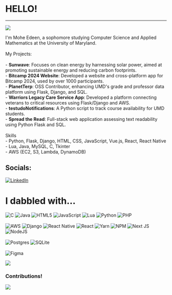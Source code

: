 # HELLO!
---
[![](https://visitcount.itsvg.in/api?id=MoheEdeen&icon=0&color=0)](https://visitcount.itsvg.in)

I'm Mohe Edeen, a sophomore studying Computer Science and Applied Mathematics at the University of Maryland.<br><br>My Projects:<br><br>- **Sunwave**: Focuses on clean energy by harnessing solar power, aimed at promoting sustainable energy and reducing carbon footprints.<br>- **Bitcamp 2024 Website**: Developed a website and cross-platform app for Bitcamp 2024, used by over 1000 participants.<br>- **PlanetTerp**: OSS Contributor, enhancing UMD's grade and professor data platform using Flask, Django, and SQL.<br>- **Warriors Legacy Care Service App**: Developed a platform connecting veterans to critical resources using Flask/Django and AWS.<br>- **testudoNotifications**: A Python script to track course availability for UMD students.<br>- **Spread the Read**: Full-stack web application assessing text readability using Python Flask and SQL.<br><br>Skills<br>- Python, Flask, Django, HTML, CSS, JavaScript, Vue.js, React, React Native<br>- Lua, Java, MySQL, C, Tkinter<br>- AWS (EC2, S3, Lambda, DynamoDB)


## Socials:
[![LinkedIn](https://img.shields.io/badge/LinkedIn-%230077B5.svg?logo=linkedin&logoColor=white)](https://linkedin.com/in/moheedeen) 

# I dabbled with...
![C](https://img.shields.io/badge/c-%2300599C.svg?style=for-the-badge&logo=c&logoColor=white) ![Java](https://img.shields.io/badge/java-%23ED8B00.svg?style=for-the-badge&logo=openjdk&logoColor=white) ![HTML5](https://img.shields.io/badge/html5-%23E34F26.svg?style=for-the-badge&logo=html5&logoColor=white) ![JavaScript](https://img.shields.io/badge/javascript-%23323330.svg?style=for-the-badge&logo=javascript&logoColor=%23F7DF1E) ![Lua](https://img.shields.io/badge/lua-%232C2D72.svg?style=for-the-badge&logo=lua&logoColor=white) ![Python](https://img.shields.io/badge/python-3670A0?style=for-the-badge&logo=python&logoColor=ffdd54) ![PHP](https://img.shields.io/badge/php-%23777BB4.svg?style=for-the-badge&logo=php&logoColor=white)<br><br>![AWS](https://img.shields.io/badge/AWS-%23FF9900.svg?style=for-the-badge&logo=amazon-aws&logoColor=white) ![Django](https://img.shields.io/badge/django-%23092E20.svg?style=for-the-badge&logo=django&logoColor=white) ![React Native](https://img.shields.io/badge/react_native-%2320232a.svg?style=for-the-badge&logo=react&logoColor=%2361DAFB) ![React](https://img.shields.io/badge/react-%2320232a.svg?style=for-the-badge&logo=react&logoColor=%2361DAFB) ![Yarn](https://img.shields.io/badge/yarn-%232C8EBB.svg?style=for-the-badge&logo=yarn&logoColor=white) ![NPM](https://img.shields.io/badge/NPM-%23CB3837.svg?style=for-the-badge&logo=npm&logoColor=white) ![Next JS](https://img.shields.io/badge/Next-black?style=for-the-badge&logo=next.js&logoColor=white) ![NodeJS](https://img.shields.io/badge/node.js-6DA55F?style=for-the-badge&logo=node.js&logoColor=white)<br><br> ![Postgres](https://img.shields.io/badge/postgres-%23316192.svg?style=for-the-badge&logo=postgresql&logoColor=white) ![SQLite](https://img.shields.io/badge/sqlite-%2307405e.svg?style=for-the-badge&logo=sqlite&logoColor=white)<br><br> ![Figma](https://img.shields.io/badge/figma-%23F24E1E.svg?style=for-the-badge&logo=figma&logoColor=white)

![](https://github-readme-streak-stats.herokuapp.com/?user=MoheEdeen&theme=transparent&hide_border=false)<br/>

### Contributions!
![](https://github-contributor-stats.vercel.app/api?username=MoheEdeen&limit=5&theme=dark&combine_all_yearly_contributions=true)
